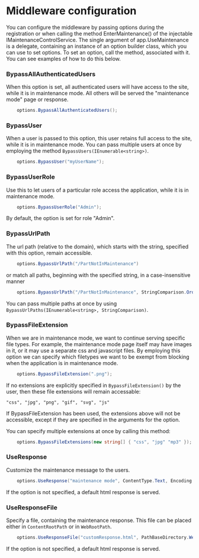 # Middleware configuration

You can configure the middleware by passing options during the registration or when calling the method EnterMaintenance() of the injectable IMaintenanceControlService.
The single argument of app.UseMaintenance is a delegate, containing an instance of an option builder class, which you can use to set options. To set an option,
call the method, associated with it. You can see examples of how to do this below.


### BypassAllAuthenticatedUsers

When this option is set, all authenticated users will have access to the site, while it is in maintenance mode. All others will be served the "maintenance mode" page or response.

```csharp
    options.BypassAllAuthenticatedUsers();
```


### BypassUser

When a user is passed to this option, this user retains full access to the site, while it is in maintenance mode. You can pass multiple users at once by employing the method `BypassUsers(IEnumerable<string>)`.

```csharp
    options.BypassUser("myUserName");
```


### BypassUserRole

Use this to let users of a particular role access the application, while it is in maintenance mode.

```csharp
    options.BypassUserRole("Admin");
```

By default, the option is set for role "Admin".


### BypassUrlPath

The url path (relative to the domain), which starts with the string, specified with this option, remain accessible.

```csharp
    options.BypassUrlPath("/PartNotInMaintenance")
```

or match all paths, beginning with the specified string, in a case-insensitive manner

```csharp
    options.BypassUrlPath("/PartNotInMaintenance", StringComparison.OrdinalIgnoreCase)
```

You can pass multiple paths at once by using `BypassUrlPaths(IEnumerable<string>, StringComparison)`.

### BypassFileExtension

When we are in maintenance mode, we want to continue serving specific file types. For example, the maintenance mode page itself may have images in it, or it may use a separate css and javascript files. By employing this option we can specify which filetypes we want to be exempt from blocking when the application is in maintenance mode.

```csharp
    options.BypassFileExtension(".png");
```

If no extensions are explicitly specified in `BypassFileExtension()` by the user, then these file extensions will remain accessable:
```
"css", "jpg", "png", "gif", "svg", "js"
```
If BypassFileExtension has been used, the extensions above will not be accessible, except if they are specified in the arguments for the option.

You can specify multiple extensions at once by calling this method:
```csharp
    options.BypassFileExtensions(new string[] { "css", "jpg" "mp3" });
```

### UseResponse

Customize the maintenance message to the users.

```csharp
    options.UseResponse("maintenance mode", ContentType.Text, Encoding.UTF8);
```
If the option is not specified, a default html response is served.

### UseResponseFile

Specify a file, containing the maintenance response. This file can be placed either in `ContentRootPath` or in `WebRootPath`.

```csharp
    options.UseResponseFile("customResponse.html", PathBaseDirectory.WebRootPath);
```

If the option is not specified, a default html response is served.
